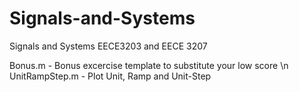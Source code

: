 # Signals-and-Systems
Signals and Systems EECE3203 and EECE 3207

Bonus.m - Bonus excercise template to substitute your low score \n
UnitRampStep.m - Plot Unit, Ramp and Unit-Step
